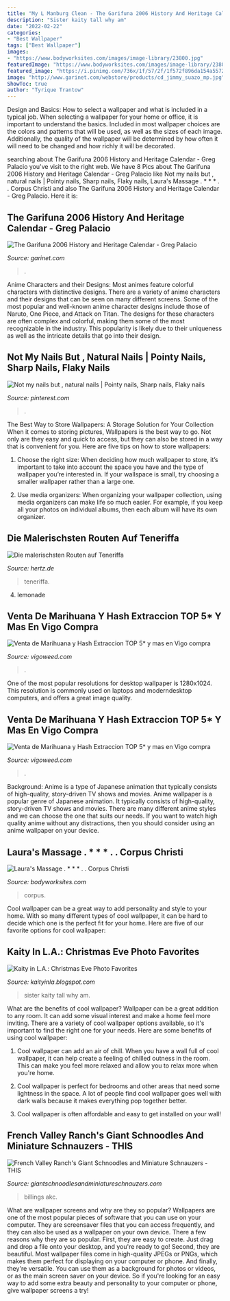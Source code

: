 ```yaml
---
title: "My L Manburg Clean - The Garifuna 2006 History And Heritage Calendar"
description: "Sister kaity tall why am"
date: "2022-02-22"
categories:
- "Best Wallpaper"
tags: ["Best Wallpaper"]
images:
- "https://www.bodyworksites.com/images/image-library/23800.jpg"
featuredImage: "https://www.bodyworksites.com/images/image-library/23800.jpg"
featured_image: "https://i.pinimg.com/736x/1f/57/2f/1f572f896da154a5572e57ec40a6df8b--natural-stiletto-nails-pointy-nails.jpg"
image: "http://www.garinet.com/webstore/products/cd_jimmy_suazo_mp.jpg"
ShowToc: true
author: "Tyrique Trantow"
---
```



Design and Basics: How to select a wallpaper and what is included in a typical job.
When selecting a wallpaper for your home or office, it is important to understand the basics. Included in most wallpaper choices are the colors and patterns that will be used, as well as the sizes of each image. Additionally, the quality of the wallpaper will be determined by how often it will need to be changed and how richly it will be decorated.

	

		
searching about The Garifuna 2006 History and Heritage Calendar - Greg Palacio you've visit to the right web. We have 8 Pics about The Garifuna 2006 History and Heritage Calendar - Greg Palacio like Not my nails but , natural nails | Pointy nails, Sharp nails, Flaky nails, Laura&#039;s Massage . * * * . . Corpus Christi and also The Garifuna 2006 History and Heritage Calendar - Greg Palacio. Here it is:
		
    
## The Garifuna 2006 History And Heritage Calendar - Greg Palacio

<img loading=lazy src="http://www.garinet.com/webstore/products/cd_jimmy_suazo_mp.jpg" onerror="this.onerror=null;this.src='https://tse1.mm.bing.net/th?id=OIP.xGJj718LG5MPs_N6V2q5zQAAAA&amp;pid=15.1';" alt="The Garifuna 2006 History and Heritage Calendar - Greg Palacio">

_Source: garinet.com_

>. 

	

Anime Characters and their Designs: Most animes feature colorful characters with distinctive designs.
There are a variety of anime characters and their designs that can be seen on many different screens. Some of the most popular and well-known anime character designs include those of Naruto, One Piece, and Attack on Titan. The designs for these characters are often complex and colorful, making them some of the most recognizable in the industry. This popularity is likely due to their uniqueness as well as the intricate details that go into their design.

    
## Not My Nails But , Natural Nails | Pointy Nails, Sharp Nails, Flaky Nails

<img loading=lazy src="https://i.pinimg.com/736x/1f/57/2f/1f572f896da154a5572e57ec40a6df8b--natural-stiletto-nails-pointy-nails.jpg" onerror="this.onerror=null;this.src='https://tse1.mm.bing.net/th?id=OIP.8vQ6yaHjBGXNMU-TxXOnQACwEs&amp;pid=15.1';" alt="Not my nails but , natural nails | Pointy nails, Sharp nails, Flaky nails">

_Source: pinterest.com_

>. 

	

The Best Way to Store Wallpapers: A Storage Solution for Your Collection
When it comes to storing pictures, Wallpapers is the best way to go. Not only are they easy and quick to access, but they can also be stored in a way that is convenient for you. Here are five tips on how to store wallpapers:
1) Choose the right size: When deciding how much wallpaper to store, it’s important to take into account the space you have and the type of wallpaper you’re interested in. If your wallspace is small, try choosing a smaller wallpaper rather than a large one.

2) Use media organizers: When organizing your wallpaper collection, using media organizers can make life so much easier. For example, if you keep all your photos on individual albums, then each album will have its own organizer.

    
## Die Malerischsten Routen Auf Teneriffa

<img loading=lazy src="https://www.hertzpageo.com/img/blog/de/2018/May/TeneriffaHeader.jpg" onerror="this.onerror=null;this.src='https://tse2.mm.bing.net/th?id=OIP.BnHK73gYTOg2KxzyE0i_fwHaCx&amp;pid=15.1';" alt="Die malerischsten Routen auf Teneriffa">

_Source: hertz.de_

>teneriffa. 

	

4. lemonade 

    
## Venta De Marihuana Y Hash Extraccion TOP 5* Y Mas En Vigo Compra

<img loading=lazy src="https://vigoweed.com/wp-content/uploads/2020/09/IMG-20200728-WA0040.jpg" onerror="this.onerror=null;this.src='https://tse4.mm.bing.net/th?id=OIP.pECiQiyUp9lH-A2BKW5X7QHaJ4&amp;pid=15.1';" alt="Venta de Marihuana y Hash Extraccion TOP 5* y mas en Vigo compra">

_Source: vigoweed.com_

>. 

	

One of the most popular resolutions for desktop wallpaper is 1280x1024. This resolution is commonly used on laptops and moderndesktop computers, and offers a great image quality.

    
## Venta De Marihuana Y Hash Extraccion TOP 5* Y Mas En Vigo Compra

<img loading=lazy src="https://vigoweed.com/wp-content/uploads/2020/09/IMG-20200728-WA0040-768x1024.jpg" onerror="this.onerror=null;this.src='https://tse4.mm.bing.net/th?id=OIP.8q9LX4UQxnUPk7Gdj6gLkQHaJ4&amp;pid=15.1';" alt="Venta de Marihuana y Hash Extraccion TOP 5* y mas en Vigo compra">

_Source: vigoweed.com_

>. 

	

Background: Anime is a type of Japanese animation that typically consists of high-quality, story-driven TV shows and movies.
Anime wallpaper is a popular genre of Japanese animation. It typically consists of high-quality, story-driven TV shows and movies. There are many different anime styles and we can choose the one that suits our needs. If you want to watch high quality anime without any distractions, then you should consider using an anime wallpaper on your device.

    
## Laura&#039;s Massage . * * * . . Corpus Christi

<img loading=lazy src="https://www.bodyworksites.com/images/image-library/23800.jpg" onerror="this.onerror=null;this.src='https://tse4.mm.bing.net/th?id=OIP.i1EQxCZZ76g4Cus6sqzIQwAAAA&amp;pid=15.1';" alt="Laura&#039;s Massage . * * * . . Corpus Christi">

_Source: bodyworksites.com_

>corpus. 

	

Cool wallpaper can be a great way to add personality and style to your home. With so many different types of cool wallpaper, it can be hard to decide which one is the perfect fit for your home. Here are five of our favorite options for cool wallpaper: 

    
## Kaity In L.A.: Christmas Eve Photo Favorites

<img loading=lazy src="http://3.bp.blogspot.com/-xRbD5OJuDXg/Urp-VV4YejI/AAAAAAAAHek/tFyxjbYePI8/s1600/Christmas4.jpg" onerror="this.onerror=null;this.src='https://tse1.mm.bing.net/th?id=OIP.i2_40cKMg6XQfUTMZkpWeQHaJ6&amp;pid=15.1';" alt="Kaity in L.A.: Christmas Eve Photo Favorites">

_Source: kaityinla.blogspot.com_

>sister kaity tall why am. 

	

What are the benefits of cool wallpaper?
Wallpaper can be a great addition to any room. It can add some visual interest and make a home feel more inviting. There are a variety of cool wallpaper options available, so it's important to find the right one for your needs. Here are some benefits of using cool wallpaper: 
1. Cool wallpaper can add an air of chill. When you have a wall full of cool wallpaper, it can help create a feeling of chilled outness in the room. This can make you feel more relaxed and allow you to relax more when you're home. 

2. Cool wallpaper is perfect for bedrooms and other areas that need some lightness in the space. A lot of people find cool wallpaper goes well with dark walls because it makes everything pop together better. 

3. Cool wallpaper is often affordable and easy to get installed on your wall!

    
## French Valley Ranch&#039;s Giant Schnoodles And Miniature Schnauzers - THIS

<img loading=lazy src="https://www.giantschnoodlesandminiatureschnauzers.com/yahoo_site_admin/assets/images/Poos_080.360123255_std.JPG" onerror="this.onerror=null;this.src='https://tse4.mm.bing.net/th?id=OIP.ayNa2u5rrbncddfz5Hz45AHaE6&amp;pid=15.1';" alt="French Valley Ranch&#039;s Giant Schnoodles and Miniature Schnauzers - THIS">

_Source: giantschnoodlesandminiatureschnauzers.com_

>billings akc. 

	

What are wallpaper screens and why are they so popular?
Wallpapers are one of the most popular pieces of software that you can use on your computer. They are screensaver files that you can access frequently, and they can also be used as a wallpaper on your own device. There a few reasons why they are so popular. First, they are easy to create. Just drag and drop a file onto your desktop, and you're ready to go! Second, they are beautiful. Most wallpaper files come in high-quality JPEGs or PNGs, which makes them perfect for displaying on your computer or phone. And finally, they're versatile. You can use them as a background for photos or videos, or as the main screen saver on your device. So if you're looking for an easy way to add some extra beauty and personality to your computer or phone, give wallpaper screens a try!

